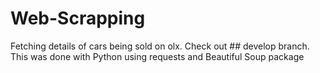 # Web-Scrapping
Fetching details of cars being sold on olx. 
Check out ## develop branch. 
This was done with Python using requests and Beautiful Soup package
